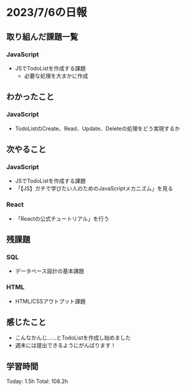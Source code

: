 # 2023/7/6の日報
## 取り組んだ課題一覧
### JavaScript
* JSでTodoListを作成する課題
    * 必要な処理を大まかに作成
## わかったこと
### JavaScript
* TodoListのCreate、Read、Update、Deleteの処理をどう実現するか
## 次やること
### JavaScript
* JSでTodoListを作成する課題
* 「【JS】ガチで学びたい人のためのJavaScriptメカニズム」を見る
### React
* 「Reactの公式チュートリアル」を行う
## 残課題
### SQL
* データベース設計の基本課題
### HTML
* HTML/CSSアウトプット課題
## 感じたこと
* こんなかんじ……とTodoListを作成し始めました
* 週末には提出できるようにがんばります！
## 学習時間
Today: 1.5h
Total: 108.2h
